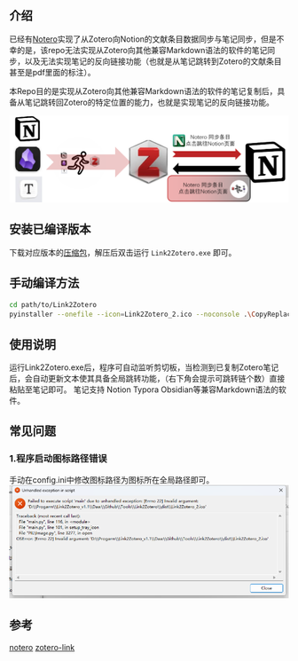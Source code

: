 

## 介绍

已经有[Notero](https://github.com/dvanoni/notero)实现了从Zotero向Notion的文献条目数据同步与笔记同步，但是不幸的是，该repo无法实现从Zotero向其他兼容Markdown语法的软件的笔记同步，以及无法实现笔记的反向链接功能（也就是从笔记跳转到Zotero的文献条目甚至是pdf里面的标注）。

本Repo目的是实现从Zotero向其他兼容Markdown语法的软件的笔记复制后，具备从笔记跳转回Zotero的特定位置的能力，也就是实现笔记的反向链接功能。

![alt text](imgs/Link2Zotero_inro.png)



## 安装已编译版本

下载对应版本的[压缩包](https://github.com/Polaris-F/Link2Zotero/releases)，解压后双击运行 `Link2Zotero.exe` 即可。

## 手动编译方法
```bash
cd path/to/Link2Zotero
pyinstaller --onefile --icon=Link2Zotero_2.ico --noconsole .\CopyReplace\main.py
```

## 使用说明

运行Link2Zotero.exe后，程序可自动监听剪切板，当检测到已复制Zotero笔记后，会自动更新文本使其具备全局跳转功能，（右下角会提示可跳转链个数）直接粘贴至笔记即可。
笔记支持 Notion Typora Obsidian等兼容Markdown语法的软件。 


## 常见问题
### 1.程序启动图标路径错误
手动在config.ini中修改图标路径为图标所在全局路径即可。
![alt text](image.png)

## 参考
[notero](https://github.com/dvanoni/notero)
[zotero-link](https://github.com/flaribbit/zotero-link)